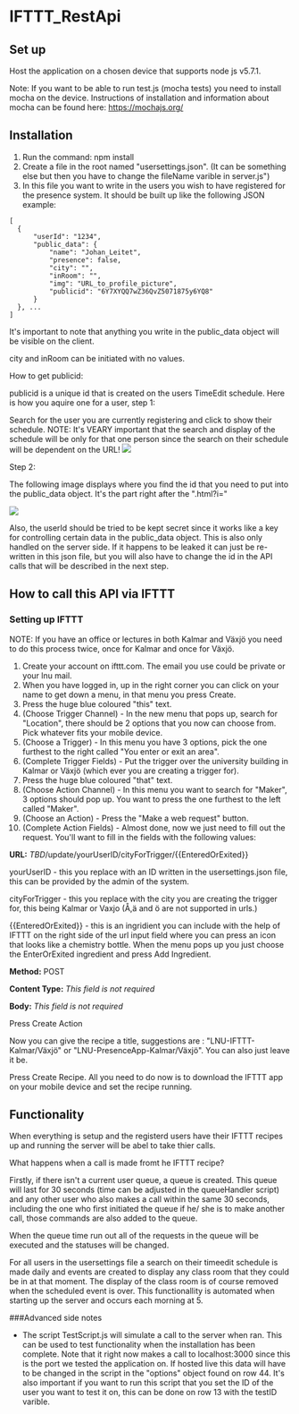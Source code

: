 # IFTTT_RestApi

## Set up

Host the application on a chosen device that supports node js v5.7.1.

Note: If you want to be able to run test.js (mocha tests) you need to install mocha on the device. Instructions of installation and information about mocha can be found here: https://mochajs.org/

## Installation

1. Run the command: npm install
2. Create a file in the root named "usersettings.json". (It can be something else but then you have to change the fileName varible in server.js")
3. In this file you want to write in the users you wish to have registered for the presence system. It should be built up like the following JSON example: 
```
[
  {
      "userId": "1234",
      "public_data": {
          "name": "Johan_Leitet",
          "presence": false,
          "city": "",
          "inRoom": "",
          "img": "URL_to_profile_picture",
          "publicid": "6Y7XYQQ7wZ36QvZ5071875y6YQ8"
      }
  }, ...
]
```

It's important to note that anything you write in the public_data object will be visible on the client.

city and inRoom can be initiated with no values.

How to get publicid:

publicid is a unique id that is created on the users TimeEdit schedule. Here is how you aquire one for a user, step 1:

Search for the user you are currently registering and click to show their schedule. NOTE: It's VEARY important that the search and display of the schedule will be only for that one person since the search on their schedule will be dependent on the URL!
<img src="http://i.imgur.com/IFEjEda.png"></img>

Step 2: 

The following image displays where you find the id that you need to put into the public_data object. It's the part right after the ".html?i="

<img src="http://i.imgur.com/OzATPH2.png"></img>

Also, the userId should be tried to be kept secret since it works like a key for controlling certain data in the public_data object. This is also only handled on the server side. If it happens to be leaked it can just be re-written in this json file, but you will also have to change the id in the API calls that will be described in the next step.

## How to call this API via IFTTT

### Setting up IFTTT
NOTE: If you have an office or lectures in both Kalmar and Växjö you need to do this process twice, once for Kalmar and once for Växjö.

1. Create your account on ifttt.com. The email you use could be private or your lnu mail.
2. When you have logged in, up in the right corner you can click on your name to get down a menu, in that menu you press Create.
3. Press the huge blue coloured "this" text.
4. (Choose Trigger Channel) - In the new menu that pops up, search for "Location", there should be 2 options that you now can choose from. Pick whatever fits your mobile device.
5. (Choose a Trigger) - In this menu you have 3 options, pick the one furthest to the right called "You enter or exit an area".
6. (Complete Trigger Fields) - Put the trigger over the university building in Kalmar or Växjö (which ever you are creating a trigger for). 
7. Press the huge blue coloured "that" text.
8. (Choose Action Channel) - In this menu you want to search for "Maker", 3 options should pop up. You want to press the one furthest to the left called "Maker".
9. (Choose an Action) - Press the "Make a web request" button.
10. (Complete Action Fields) - Almost done, now we just need to fill out the request. You'll want to fill in the fields with the following values:

<b>URL:</b> *TBD*/update/yourUserID/cityForTrigger/{{EnteredOrExited}}

yourUserID - this you replace with an ID written in the usersettings.json file, this can be provided by the admin of the system.

cityForTrigger - this you replace with the city you are creating the trigger for, this being Kalmar or Vaxjo (Å,ä and ö are not supported in urls.)

{{EnteredOrExited}} - this is an ingridient you can include with the help of IFTTT on the right side of the url input field where you can press an icon that looks like a chemistry bottle. When the menu pops up you just choose the EnterOrExited ingredient and press Add Ingredient.

<b>Method:</b> POST

<b>Content Type:</b> *This field is not required*

<b>Body:</b> *This field is not required*

Press Create Action

Now you can give the recipe a title, suggestions are : "LNU-IFTTT-Kalmar/Växjö" or "LNU-PresenceApp-Kalmar/Växjö". You can also just leave it be.

Press Create Recipe. All you need to do now is to download the IFTTT app on your mobile device and set the recipe running.

## Functionality

When everything is setup and the registerd users have their IFTTT recipes up and running the server will be abel to take thier calls.

What happens when a call is made fromt he IFTTT recipe?

Firstly, if there isn't a current user queue, a queue is created. This queue will last for 30 seconds (time can be adjusted in the queueHandler script) and any other user who also makes a call within the same 30 seconds, including the one who first initiated the queue if he/ she is to make another call, those commands are also added to the queue. 

When the queue time run out all of the requests in the queue will be executed and the statuses will be changed. 

For all users in the usersettings file a search on their timeedit schedule is made daily and events are created to display any class room that they could be in at that moment. The display of the class room is of course removed when the scheduled event is over. This functionallity is automated when starting up the server and occurs each morning at 5.


###Advanced side notes
* The script TestScript.js will simulate a call to the server when ran. This can be used to test functionality when the installation has been complete. Note that it right now makes a call to localhost:3000 since this is the port we tested the application on. If hosted live this data will have to be changed in the script in the "options" object found on row 44. It's also important if you want to run this script that you set the ID of the user you want to test it on, this can be done on row 13 with the testID varible.
